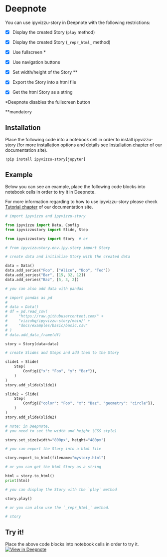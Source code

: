 # Deepnote

You can use ipyvizzu-story in Deepnote with the following restrictions:

- [x] Display the created Story (`play` method)

- [x] Display the created Story (`_repr_html_` method)

- [x] Use fullscreen \*

- [x] Use navigation buttons

- [x] Set width/height of the Story \*\*

- [x] Export the Story into a html file

- [x] Get the html Story as a string

\*Deepnote disables the fullscreen button

\*\*mandatory

## Installation

Place the following code into a notebook cell in order to install ipyvizzu-story
(for more installation options and details see
[Installation chapter](../../installation.md) of our documentation site).

```
!pip install ipyvizzu-story[jupyter]
```

## Example

Below you can see an example, place the following code blocks into notebook
cells in order to try it in Deepnote.

For more information regarding to how to use ipyvizzu-story please check
[Tutorial chapter](../../tutorial.md) of our documentation site.

```python
# import ipyvizzu and ipyvizzu-story

from ipyvizzu import Data, Config
from ipyvizzustory import Slide, Step

from ipyvizzustory import Story  # or

# from ipyvizzustory.env.ipy.story import Story
```

```python
# create data and initialize Story with the created data

data = Data()
data.add_series("Foo", ["Alice", "Bob", "Ted"])
data.add_series("Bar", [15, 32, 12])
data.add_series("Baz", [5, 3, 2])

# you can also add data with pandas

# import pandas as pd
#
# data = Data()
# df = pd.read_csv(
#     "https://raw.githubusercontent.com/" +
#     "vizzuhq/ipyvizzu-story/main/" +
#     "docs/examples/basic/basic.csv"
# )
# data.add_data_frame(df)

story = Story(data=data)
```

```python
# create Slides and Steps and add them to the Story

slide1 = Slide(
    Step(
        Config({"x": "Foo", "y": "Bar"}),
    )
)
story.add_slide(slide1)

slide2 = Slide(
    Step(
        Config({"color": "Foo", "x": "Baz", "geometry": "circle"}),
    )
)
story.add_slide(slide2)
```

```python
# note: in Deepnote,
# you need to set the width and height (CSS style)

story.set_size(width="800px", height="480px")
```

```python
# you can export the Story into a html file

story.export_to_html(filename="mystory.html")

# or you can get the html Story as a string

html = story.to_html()
print(html)
```

```python
# you can display the Story with the `play` method

story.play()
```

```python
# or you can also use the `_repr_html_` method.

# story
```

## Try it!

Place the above code blocks into notebook cells in order to try it.
[![View in Deepnote](https://deepnote.com/static/buttons/view-in-deepnote.svg)](https://deepnote.com/workspace/david-andras-vegh-bc03-79fd3a98-abaf-40c0-8b52-9f3e438a73fc/project/ipyvizzu-story-demo-11b5d5eb-7f68-44c4-b1a7-347fde1a8f64)
